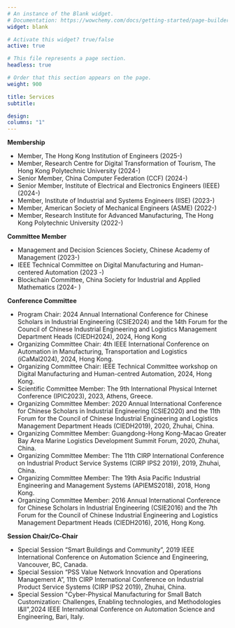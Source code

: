 ```yaml
---
# An instance of the Blank widget.
# Documentation: https://wowchemy.com/docs/getting-started/page-builder/
widget: blank

# Activate this widget? true/false
active: true

# This file represents a page section.
headless: true

# Order that this section appears on the page.
weight: 900

title: Services
subtitle: 

design:
columns: "1"
---
```


**Membership**
- Member, The Hong Kong Institution of Engineers (2025-)
- Member, Research Centre for Digital Transformation of Tourism, The Hong Kong Polytechnic University (2024-)
- Senior Member, China Computer Federation (CCF) (2024-)
- Senior Member, Institute of Electrical and Electronics Engineers (IEEE) (2024-)
- Member,	Institute of Industrial and Systems Engineers (IISE) (2023-)
- Member, American Society of Mechanical Engineers (ASME) (2022-)
- Member,	Research Institute for Advanced Manufacturing, The Hong Kong Polytechnic University (2022-)


**Committee Member**
- Management and Decision Sciences Society, Chinese Academy of Management (2023-)
- IEEE Technical Committee on Digital Manufacturing and Human-centered Automation (2023 -)
- Blockchain Committee, China Society for Industrial and Applied Mathematics (2024- )

**Conference Committee**	

- Program Chair: 2024 Annual International Conference for Chinese Scholars in Industrial Engineering (CSIE2024) and the 14th Forum for the Council of Chinese Industrial Engineering and Logistics Management Department Heads (CIEDH2024), 2024, Hong Kong
- Organizing Committee Chair: 4th IEEE International Conference on Automation in Manufacturing, Transportation and Logistics (iCaMal2024), 2024, Hong Kong.
- Organizing Committee Chair: IEEE Technical Committee workshop on Digital Manufacturing and Human-centred Automation, 2024, Hong Kong.
- Scientific Committee Member: The 9th International Physical Internet Conference (IPIC2023), 2023, Athens, Greece.
- Organizing Committee Member: 2020 Annual International Conference for Chinese Scholars in Industrial Engineering (CSIE2020) and the 11th Forum for the Council of Chinese Industrial Engineering and Logistics Management Department Heads (CIEDH2019), 2020, Zhuhai, China.
- Organizing Committee Member: Guangdong-Hong Kong-Macao Greater Bay Area Marine Logistics Development Summit Forum, 2020, Zhuhai, China.
- Organizing Committee Member: The 11th CIRP International Conference on Industrial Product Service Systems (CIRP IPS2 2019), 2019, Zhuhai, China.
- Organizing Committee Member: The 19th Asia Pacific Industrial Engineering and Management Systems (APIEMS2018), 2018, Hong Kong.
- Organizing Committee Member: 2016 Annual International Conference for Chinese Scholars in Industrial Engineering (CSIE2016) and the 7th Forum for the Council of Chinese Industrial Engineering and Logistics Management Department Heads (CIEDH2016), 2016, Hong Kong.

**Session Chair/Co-Chair**
  
- Special Session “Smart Buildings and Community”, 2019 IEEE International Conference on Automation Science and Engineering, Vancouver, BC, Canada.
- Special Session “PSS Value Network Innovation and Operations Management A”, 11th CIRP International Conference on Industrial Product Service Systems (CIRP IPS2 2019), Zhuhai, China.
- Special Session "Cyber-Physical Manufacturing for Small Batch Customization: Challenges, Enabling technologies, and Methodologies I&II",2024 IEEE International Conference on Automation Science and Engineering, Bari, Italy.
